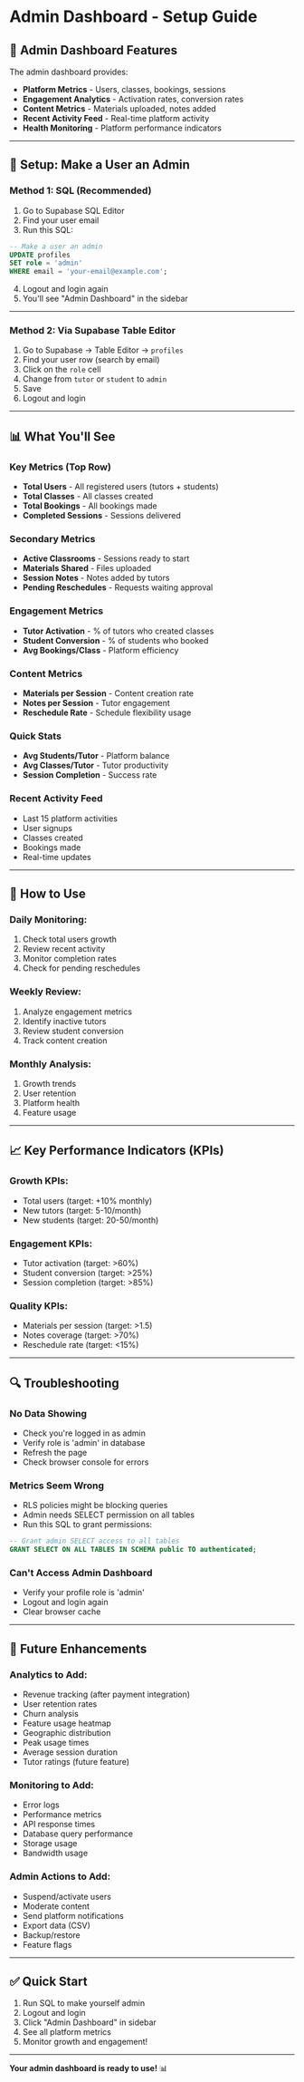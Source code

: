 # Admin Dashboard - Setup Guide

## 🎯 Admin Dashboard Features

The admin dashboard provides:
- **Platform Metrics** - Users, classes, bookings, sessions
- **Engagement Analytics** - Activation rates, conversion rates
- **Content Metrics** - Materials uploaded, notes added
- **Recent Activity Feed** - Real-time platform activity
- **Health Monitoring** - Platform performance indicators

---

## 🔧 Setup: Make a User an Admin

### **Method 1: SQL (Recommended)**

1. Go to Supabase SQL Editor
2. Find your user email
3. Run this SQL:

```sql
-- Make a user an admin
UPDATE profiles
SET role = 'admin'
WHERE email = 'your-email@example.com';
```

4. Logout and login again
5. You'll see "Admin Dashboard" in the sidebar

---

### **Method 2: Via Supabase Table Editor**

1. Go to Supabase → Table Editor → `profiles`
2. Find your user row (search by email)
3. Click on the `role` cell
4. Change from `tutor` or `student` to `admin`
5. Save
6. Logout and login

---

## 📊 What You'll See

### **Key Metrics (Top Row)**
- **Total Users** - All registered users (tutors + students)
- **Total Classes** - All classes created
- **Total Bookings** - All bookings made
- **Completed Sessions** - Sessions delivered

### **Secondary Metrics**
- **Active Classrooms** - Sessions ready to start
- **Materials Shared** - Files uploaded
- **Session Notes** - Notes added by tutors
- **Pending Reschedules** - Requests waiting approval

### **Engagement Metrics**
- **Tutor Activation** - % of tutors who created classes
- **Student Conversion** - % of students who booked
- **Avg Bookings/Class** - Platform efficiency

### **Content Metrics**
- **Materials per Session** - Content creation rate
- **Notes per Session** - Tutor engagement
- **Reschedule Rate** - Schedule flexibility usage

### **Quick Stats**
- **Avg Students/Tutor** - Platform balance
- **Avg Classes/Tutor** - Tutor productivity
- **Session Completion** - Success rate

### **Recent Activity Feed**
- Last 15 platform activities
- User signups
- Classes created
- Bookings made
- Real-time updates

---

## 🎯 How to Use

### **Daily Monitoring:**
1. Check total users growth
2. Review recent activity
3. Monitor completion rates
4. Check for pending reschedules

### **Weekly Review:**
1. Analyze engagement metrics
2. Identify inactive tutors
3. Review student conversion
4. Track content creation

### **Monthly Analysis:**
1. Growth trends
2. User retention
3. Platform health
4. Feature usage

---

## 📈 Key Performance Indicators (KPIs)

### **Growth KPIs:**
- Total users (target: +10% monthly)
- New tutors (target: 5-10/month)
- New students (target: 20-50/month)

### **Engagement KPIs:**
- Tutor activation (target: >60%)
- Student conversion (target: >25%)
- Session completion (target: >85%)

### **Quality KPIs:**
- Materials per session (target: >1.5)
- Notes coverage (target: >70%)
- Reschedule rate (target: <15%)

---

## 🔍 Troubleshooting

### **No Data Showing**
- Check you're logged in as admin
- Verify role is 'admin' in database
- Refresh the page
- Check browser console for errors

### **Metrics Seem Wrong**
- RLS policies might be blocking queries
- Admin needs SELECT permission on all tables
- Run this SQL to grant permissions:

```sql
-- Grant admin SELECT access to all tables
GRANT SELECT ON ALL TABLES IN SCHEMA public TO authenticated;
```

### **Can't Access Admin Dashboard**
- Verify your profile role is 'admin'
- Logout and login again
- Clear browser cache

---

## 🚀 Future Enhancements

### **Analytics to Add:**
- Revenue tracking (after payment integration)
- User retention rates
- Churn analysis
- Feature usage heatmap
- Geographic distribution
- Peak usage times
- Average session duration
- Tutor ratings (future feature)

### **Monitoring to Add:**
- Error logs
- Performance metrics
- API response times
- Database query performance
- Storage usage
- Bandwidth usage

### **Admin Actions to Add:**
- Suspend/activate users
- Moderate content
- Send platform notifications
- Export data (CSV)
- Backup/restore
- Feature flags

---

## ✅ Quick Start

1. Run SQL to make yourself admin
2. Logout and login
3. Click "Admin Dashboard" in sidebar
4. See all platform metrics
5. Monitor growth and engagement!

---

**Your admin dashboard is ready to use!** 📊

